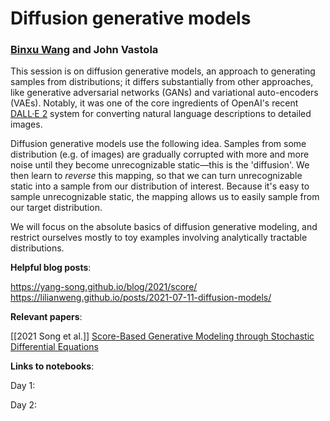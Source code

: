 # Diffusion generative models
### [Binxu Wang](https://scholar.harvard.edu/binxuw) and John Vastola

This session is on diffusion generative models, an approach to generating samples from distributions; it differs substantially from other approaches, like generative adversarial networks (GANs) and variational auto-encoders (VAEs). Notably, it was one of the core ingredients of OpenAI's recent [DALL·E 2](https://openai.com/dall-e-2/) system for converting natural language descriptions to detailed images.

Diffusion generative models use the following idea. Samples from some distribution (e.g. of images) are gradually corrupted with more and more noise until they become unrecognizable static—this is the 'diffusion'. We then learn to *reverse* this mapping, so that we can turn unrecognizable static into a sample from our distribution of interest. Because it's easy to sample unrecognizable static, the mapping allows us to easily sample from our target distribution.

We will focus on the absolute basics of diffusion generative modeling, and restrict ourselves mostly to toy examples involving analytically tractable distributions.

**Helpful blog posts**:

https://yang-song.github.io/blog/2021/score/
https://lilianweng.github.io/posts/2021-07-11-diffusion-models/

**Relevant papers**:

[[2021 Song et al.]] [Score-Based Generative Modeling through Stochastic Differential Equations](https://openreview.net/forum?id=PxTIG12RRHS)


**Links to notebooks**:

Day 1: 

Day 2: 

